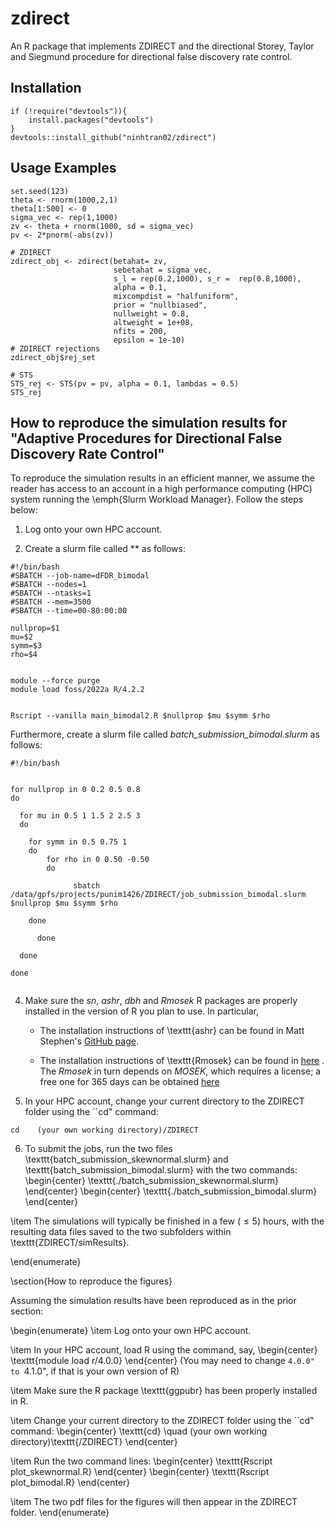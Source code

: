 # zdirect
An R package that implements ZDIRECT and the directional Storey, Taylor and Siegmund procedure for directional false discovery rate control.

## Installation
```
if (!require("devtools")){
    install.packages("devtools")
}
devtools::install_github("ninhtran02/zdirect")
```

## Usage Examples
```
set.seed(123)
theta <- rnorm(1000,2,1)
theta[1:500] <- 0
sigma_vec <- rep(1,1000)
zv <- theta + rnorm(1000, sd = sigma_vec)
pv <- 2*pnorm(-abs(zv))

# ZDIRECT
zdirect_obj <- zdirect(betahat= zv,
                       sebetahat = sigma_vec,
                       s_l = rep(0.2,1000), s_r =  rep(0.8,1000),
                       alpha = 0.1,
                       mixcompdist = "halfuniform",
                       prior = "nullbiased",
                       nullweight = 0.8,
                       altweight = 1e+08,
                       nfits = 200,
                       epsilon = 1e-10)
# ZDIRECT rejections
zdirect_obj$rej_set

# STS
STS_rej <- STS(pv = pv, alpha = 0.1, lambdas = 0.5)
STS_rej
```
## How to reproduce the simulation results for "Adaptive Procedures for Directional False Discovery Rate Control"
To reproduce the simulation results in an efficient manner, we assume the reader has access to an  account in a high performance computing (HPC) system running the \emph{Slurm Workload Manager}. Follow the steps below:

1. Log onto your own HPC account. 

2. Create a slurm file called ** as follows:
```
#!/bin/bash
#SBATCH --job-name=dFDR_bimodal
#SBATCH --nodes=1
#SBATCH --ntasks=1
#SBATCH --mem=3500
#SBATCH --time=00-80:00:00

nullprop=$1
mu=$2
symm=$3
rho=$4


module --force purge
module load foss/2022a R/4.2.2


Rscript --vanilla main_bimodal2.R $nullprop $mu $symm $rho

```

Furthermore, create a slurm file called *batch_submission_bimodal.slurm* as follows:
```
#!/bin/bash


for nullprop in 0 0.2 0.5 0.8
do

  for mu in 0.5 1 1.5 2 2.5 3 
  do
  
    for symm in 0.5 0.75 1
    do
    	for rho in 0 0.50 -0.50
    	do
  
              sbatch /data/gpfs/projects/punim1426/ZDIRECT/job_submission_bimodal.slurm $nullprop $mu $symm $rho
	
  	done
    
      done
  
  done

done


```


4. Make sure the  *sn*, *ashr*, *dbh* and *Rmosek* R packages are properly installed in the version of R you plan to use. In particular, 

    - The installation instructions of \texttt{ashr} can be found in Matt Stephen's [GitHub page](https://github.com/stephens999/ashr).

    - The installation instructions of \texttt{Rmosek} can be found in [here]({https://docs.mosek.com/latest/rmosek/install-interface.html) . The *Rmosek* in turn depends on *MOSEK*, which requires a license; a free one for 365 days can be obtained [here](https://www.mosek.com/products/academic-licenses/) 
    

5. In your HPC account, change your current directory to the ZDIRECT folder using the ``cd" command:
```
cd    (your own working directory)/ZDIRECT
```

6. To submit the jobs, run the two files \texttt{batch\_submission\_skewnormal.slurm} and \texttt{batch\_submission\_bimodal.slurm} with the two commands:
\begin{center}
\texttt{./batch\_submission\_skewnormal.slurm}
\end{center}
\begin{center}
\texttt{./batch\_submission\_bimodal.slurm}
\end{center}

\item The simulations will typically be finished in a few ($\leq 5$) hours, with the resulting data files saved to the two subfolders within \texttt{ZDIRECT/simResults}.

\end{enumerate}


\section{How to reproduce the figures}

Assuming the simulation results have been reproduced as in the prior section:


\begin{enumerate}
\item Log onto your own HPC account.




\item In your HPC account, load  R using the command, say, 
\begin{center}
\texttt{module load r/4.0.0}
\end{center}
(You may need to change ``4.0.0" to ``4.1.0", if that is your own version of R)

\item Make sure the R package \texttt{ggpubr} has been properly installed in R.

\item Change your current directory to the ZDIRECT folder using the ``cd" command:
\begin{center}
\texttt{cd} \quad  (your own working directory)\texttt{/ZDIRECT}
\end{center}

\item Run the two command lines:
\begin{center}
\texttt{Rscript plot\_skewnormal.R}
\end{center}
\begin{center}
\texttt{Rscript plot\_bimodal.R}
\end{center}

\item The two pdf files for the figures will then appear in the ZDIRECT folder. 
\end{enumerate}
